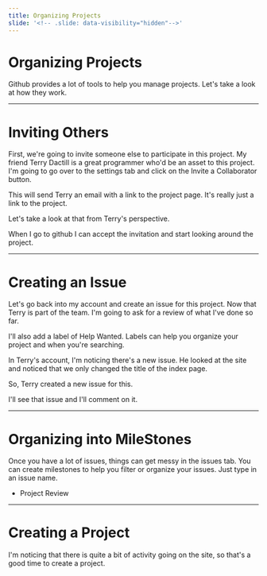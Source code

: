 ```yaml
---
title: Organizing Projects
slide: '<!-- .slide: data-visibility="hidden"-->'
---
```


<!-- .slide: data-state="layout-title" class="bg-dark"-->

# Organizing Projects

> >

Github provides a lot of tools to help you manage projects. Let's take a look at how they work.

---

# Inviting Others

> >

First, we're going to invite someone else to participate in this project. My friend Terry Dactill is a great programmer who'd be an asset to this project. I'm going to go over to the settings tab and click on the Invite a Collaborator button.

This will send Terry an email with a link to the project page. It's really just a link to the project.

Let's take a look at that from Terry's perspective.

When I go to github I can accept the invitation and start looking around the project.

---

# Creating an Issue

Let's go back into my account and create an issue for this project. Now that Terry is part of the team. I'm going to ask for a review of what I've done so far.

I'll also add a label of Help Wanted. Labels can help you organize your project and when you're searching.

In Terry's account, I'm noticing there's a new issue. He looked at the site and noticed that we only changed the title of the index page.

So, Terry created a new issue for this.

I'll see that issue and I'll comment on it.

---

# Organizing into MileStones

Once you have a lot of issues, things can get messy in the issues tab. You can create milestones to help you filter or organize your issues. Just type in an issue name.

- Project Review

---

# Creating a Project

I'm noticing that there is quite a bit of activity going on the site, so that's a good time to create a project.
